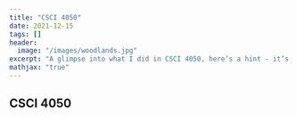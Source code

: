 ```yaml
---
title: "CSCI 4050"
date: 2021-12-15
tags: []
header: 
  image: "/images/woodlands.jpg"
excerpt: "A glimpse into what I did in CSCI 4050, here’s a hint - it’s software engineering!"
mathjax: "true"
---
```

## CSCI 4050
